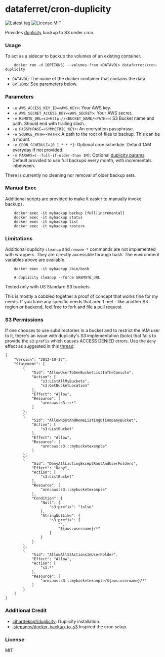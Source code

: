 dataferret/cron-duplicity
==============================
![Latest tag](https://img.shields.io/github/tag/dataferret/duplicity-s3-backup.svg?style=flat)
![License MIT](https://img.shields.io/badge/license-MIT-blue.svg?style=flat)

Provides [duplicity](http://duplicity.nongnu.org/) backup to S3 under cron.


### Usage

To act as a sidecar to backup the volumes of an existing container.

        docker run -d [OPTIONS] --volumes-from <DATAVOL> dataferret/cron-duplicity

* `DATAVOL`: The name of the docker container that contains the data.
* `OPTIONS`: See parameters below.

### Parameters

* `-e AWS_ACCESS_KEY_ID=<AWS_KEY>`: Your AWS key.
* `-e AWS_SECRET_ACCESS_KEY=<AWS_SECRET>`: Your AWS secret.
* `-e REMOTE_URL=s3+http://<BUCKET_NAME/<PATH>>`: S3 Bucket name and path. Should end with trailing slash.
* `-e PASSPHRASE=<SYMMETRIC_KEY>`: An encryption passphrase.
* `-e SOURCE_PATH=<PATH>`: A path to the root of files to backup.  This can be a mount.
* `-e CRON_SCHEDULE=[0 1 * * *]`: Optional cron schedule.  Default 1AM everyday if not provided.
* `-e PARAMS=[--full-if-older-than 1M]`: Optional [duplicity params](http://duplicity.nongnu.org/duplicity.1.html).  Default provided to
    use full backups every month, with incrementals inbetween.

There is currently no cleaning nor removal of older backup sets.

### Manual Exec

Additional scripts are provided to make it easier to manually invoke backups.

        docker exec -it mybackup backup [full|incremental]
        docker exec -it mybackup status
        docker exec -it mybackup list
        docker exec -it mybackup restore

### Limitations

Additional duplicity `cleanup` and `remove-*` commands are not implemented with wrappers.
They are directly accessible through bash.  The environment variables above are available.

        docker exec -it mybackup /bin/bash

        # duplicity cleanup --force $REMOTE_URL


Tested only with US Standard S3 buckets.

This is mostly a cobbled together a proof of concept that works fine for my needs.  If you have
any specific needs that aren't met - like another S3 region or backend, feel free to fork and
file a pull request.


### S3 Permissions

If one chooses to use subdirectories in a bucket and to restrict the IAM user to it, there's
an issue with duplicity's S3 implementation (boto) that fails to provide the `s3:prefix` which causes
ACCESS DENIED errors.  Use the `deny` effect as suggested in this [thread](https://forums.aws.amazon.com/thread.jspa?threadID=173874&tstart=0):

    {
        "Version": "2012-10-17",
        "Statement": [
            {
                "Sid": "AllowUserToSeeBucketListInTheConsole",
                "Action": [
                    "s3:ListAllMyBuckets",
                    "s3:GetBucketLocation"
                ],
                "Effect": "Allow",
                "Resource": [
                    "arn:aws:s3:::*"
                ]
            },
            {
                "Sid": "AllowRootAndHomeListingOfCompanyBucket",
                "Action": [
                    "s3:ListBucket"
                ],
                "Effect": "Allow",
                "Resource": [
                    "arn:aws:s3:::mybucketexample"
                ]
            },
            {
                "Sid": "DenyAllListingExceptRootAndUserFolders",
                "Effect": "Deny",
                "Action": [
                    "s3:ListBucket"
                ],
                "Resource": [
                    "arn:aws:s3:::mybucketexample"
                ],
                "Condition": {
                    "Null": {
                        "s3:prefix": "false"
                    },
                    "StringNotLike": {
                        "s3:prefix": [
                            "",
                            "${aws:username}/*"
                        ]
                    }
                }
            },
            {
                "Sid": "AllowAllS3ActionsInUserFolder",
                "Effect": "Allow",
                "Action": [
                    "s3:*"
                ],
                "Resource": [
                    "arn:aws:s3:::mybucketexample/${aws:username}/*"
                ]
            }
        ]
    }

### Additional Credit

* [cjhardekopf/duplicity](https://github.com/cjhardekopf/docker-duplicity): Duplicity installation.
* [istepanov/docker-backup-to-s3](https://github.com/istepanov/docker-backup-to-s3) Inspired the cron setup.


### License

MIT